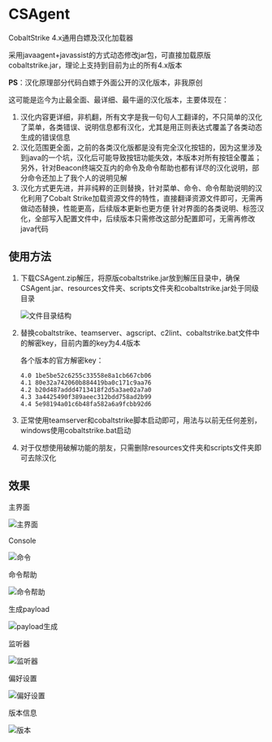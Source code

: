 # CSAgent

CobaltStrike 4.x通用白嫖及汉化加载器

采用javaagent+javassist的方式动态修改jar包，可直接加载原版cobaltstrike.jar，理论上支持到目前为止的所有4.x版本

**PS**：汉化原理部分代码白嫖于外面公开的汉化版本，非我原创

这可能是迄今为止最全面、最详细、最牛逼的汉化版本，主要体现在：
1. 汉化内容更详细，非机翻，所有文字是我一句句人工翻译的，不只简单的汉化了菜单，各类错误、说明信息都有汉化，尤其是用正则表达式覆盖了各类动态生成的错误信息
2. 汉化范围更全面，之前的各类汉化版都是没有完全汉化按钮的，因为这里涉及到java的一个坑，汉化后可能导致按钮功能失效，本版本对所有按钮全覆盖；
   另外，针对Beacon终端交互内的命令及命令帮助也都有详尽的汉化说明，部分命令还加上了我个人的说明见解
3. 汉化方式更先进，并非纯粹的正则替换，针对菜单、命令、命令帮助说明的汉化利用了Cobalt Strike加载资源文件的特性，直接翻译资源文件即可，无需再做动态替换，性能更高，后续版本更新也更方便
   针对界面的各类说明、标签汉化，全部写入配置文件中，后续版本只需修改这部分配置即可，无需再修改java代码

## 使用方法
1. 下载CSAgent.zip解压，将原版cobaltstrike.jar放到解压目录中，确保CSAgent.jar、resources文件夹、scripts文件夹和cobaltstrike.jar处于同级目录

    ![文件目录结构](/images/8tree.jpg?raw=true "文件目录结构")

2. 替换cobaltstrike、teamserver、agscript、c2lint、cobaltstrike.bat文件中的解密key，目前内置的key为4.4版本

    各个版本的官方解密key：
    ```
    4.0 1be5be52c6255c33558e8a1cb667cb06
    4.1 80e32a742060b884419ba0c171c9aa76
    4.2 b20d487addd4713418f2d5a3ae02a7a0
    4.3 3a4425490f389aeec312bdd758ad2b99
    4.4 5e98194a01c6b48fa582a6a9fcbb92d6
    ```

3. 正常使用teamserver和cobaltstrike脚本启动即可，用法与以前无任何差别，windows使用cobaltstrike.bat启动

4. 对于仅想使用破解功能的朋友，只需删除resources文件夹和scripts文件夹即可去除汉化

## 效果
主界面

![主界面](/images/1主界面.jpg?raw=true "主界面")

Console

![命令](/images/2命令.jpg?raw=true "命令")

命令帮助

![命令帮助](/images/3命令帮助.jpg?raw=true "命令帮助")

生成payload

![payload生成](/images/4payload生成.jpg?raw=true "payload生成")

监听器

![监听器](/images/5监听器.jpg?raw=true "监听器")

偏好设置

![偏好设置](/images/6偏好设置.jpg?raw=true "偏好设置")

版本信息

![版本](/images/7版本.jpg?raw=true "版本")